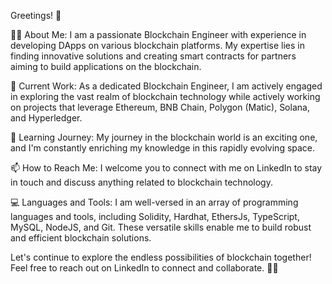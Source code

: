 Greetings! 👋

👨‍💻 About Me:
I am a passionate Blockchain Engineer with experience in developing DApps on various blockchain platforms. My expertise lies in finding innovative solutions and creating smart contracts for partners aiming to build applications on the blockchain.

🔭 Current Work:
As a dedicated Blockchain Engineer, I am actively engaged in exploring the vast realm of blockchain technology while actively working on projects that leverage Ethereum, BNB Chain, Polygon (Matic), Solana, and Hyperledger.

🌱 Learning Journey:
My journey in the blockchain world is an exciting one, and I'm constantly enriching my knowledge in this rapidly evolving space.

📫 How to Reach Me:
I welcome you to connect with me on LinkedIn to stay in touch and discuss anything related to blockchain technology.

💻 Languages and Tools:
I am well-versed in an array of programming languages and tools, including Solidity, Hardhat, EthersJs, TypeScript, MySQL, NodeJS, and Git. These versatile skills enable me to build robust and efficient blockchain solutions.

Let's continue to explore the endless possibilities of blockchain together! Feel free to reach out on LinkedIn to connect and collaborate. 👩‍💼
